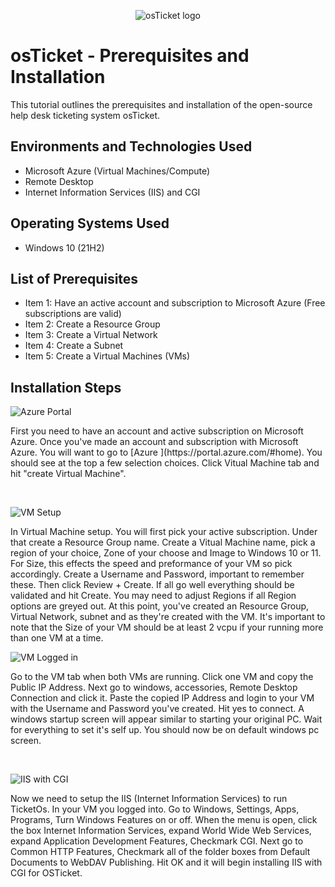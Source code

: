 <p align="center">
<img src="https://i.imgur.com/Clzj7Xs.png" alt="osTicket logo"/>
</p>

<h1>osTicket - Prerequisites and Installation</h1>
This tutorial outlines the prerequisites and installation of the open-source help desk ticketing system osTicket.<br />


<h2>Environments and Technologies Used</h2>

- Microsoft Azure (Virtual Machines/Compute)
- Remote Desktop
- Internet Information Services (IIS) and CGI

<h2>Operating Systems Used </h2>

- Windows 10</b> (21H2)

<h2>List of Prerequisites</h2>

- Item 1:
  Have an active account and subscription to Microsoft Azure (Free subscriptions are valid)
- Item 2:
  Create a Resource Group
- Item 3:
  Create a Virtual Network
- Item 4:
  Create a Subnet
- Item 5:
  Create a Virtual Machines (VMs)
  
<h2>Installation Steps</h2>

<p>

![Azure Portal](https://github.com/Onstarva/osticket-prereqs/assets/166679644/78a53463-24df-4809-86c3-547a889d4d7d)

</p>
<p>
First you need to have an account and active subscription on Microsoft Azure. Once you've made an account and subscription with Microsoft Azure. You will want to go to [Azure ](https://portal.azure.com/#home). You should see at the top a few selection choices. Click Vitual Machine tab and hit "create Virtual Machine". 
</p>
<br />

<p>
  
![VM Setup](https://github.com/Onstarva/osticket-prereqs/assets/166679644/ccc232c7-e768-48d5-ab8a-ff9d091afe2e)

</p>
<p>
In Virtual Machine setup. You will first pick your active subscription. Under that create a Resource Group name. Create a Vitual Machine name, pick a region of your choice, Zone of your choose and Image to Windows 10 or 11. For Size, this effects the speed and preformance of your VM so pick accordingly. Create a Username and Password, important to remember these. Then click Review + Create. If all go well everything should be validated and hit Create. You may need to adjust Regions if all Region options are greyed out. At this point, you've created an Resource Group, Virtual Network, subnet and as they're created with the VM. It's important to note that the Size of your VM should be at least 2 vcpu if your running more than one VM at a time.
<br />

<p>

![VM Logged in](https://github.com/Onstarva/osticket-prereqs/assets/166679644/b7acbc60-d695-46d8-99e1-232a007836c2)

</p>
<p>
Go to the VM tab when both VMs are running. Click one VM and copy the Public IP Address. Next go to windows, accessories, Remote Desktop Connection and click it. Paste the copied IP Address and login to your VM with the Username and Password you've created. Hit yes to connect. A windows startup screen will appear similar to starting your original PC. Wait for everything to set it's self up. You should now be on default windows pc screen.
</p>
<br />

</p>

![IIS with CGI](https://github.com/Onstarva/osticket-prereqs/assets/166679644/ac2904af-9ad8-41dc-85e1-b3c249fe1304)

Now we need to setup the IIS (Internet Information Services) to run TicketOs. In your VM you logged into. Go to Windows, Settings, Apps, Programs, Turn Windows Features on or off. When the menu is open, click the box Internet Information Services, expand World Wide Web Services, expand Application Development Features, Checkmark CGI. Next go to Common HTTP Features, Checkmark all of the folder boxes from Default Documents to WebDAV Publishing. Hit OK and it will begin installing IIS with CGI for OSTicket.
